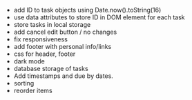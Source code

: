 - add ID to task objects using Date.now().toString(16)
- use data attributes to store ID in DOM element for each task
- store tasks in local storage
- add cancel edit button / no changes
- fix responsiveness
- add footer with personal info/links
- css for header, footer
- dark mode
- database storage of tasks
- Add timestamps and due by dates.
- sorting
- reorder items